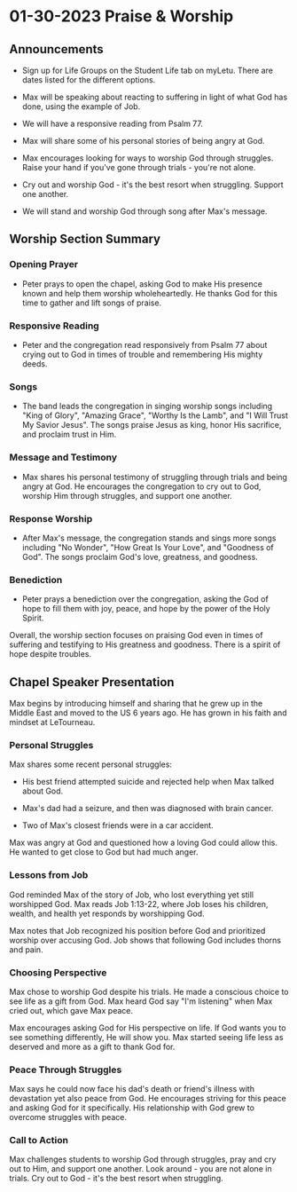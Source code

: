 # 01-30-2023 Praise & Worship



## Announcements

- Sign up for Life Groups on the Student Life tab on myLetu. There are dates listed for the different options.

- Max will be speaking about reacting to suffering in light of what God has done, using the example of Job. 

- We will have a responsive reading from Psalm 77.

- Max will share some of his personal stories of being angry at God. 

- Max encourages looking for ways to worship God through struggles. Raise your hand if you've gone through trials - you're not alone. 

- Cry out and worship God - it's the best resort when struggling. Support one another.

- We will stand and worship God through song after Max's message.


## Worship Section Summary

### Opening Prayer

- Peter prays to open the chapel, asking God to make His presence known and help them worship wholeheartedly. He thanks God for this time to gather and lift songs of praise.

### Responsive Reading 

- Peter and the congregation read responsively from Psalm 77 about crying out to God in times of trouble and remembering His mighty deeds.

### Songs 

- The band leads the congregation in singing worship songs including "King of Glory", "Amazing Grace", "Worthy Is the Lamb", and "I Will Trust My Savior Jesus". The songs praise Jesus as king, honor His sacrifice, and proclaim trust in Him.

### Message and Testimony

- Max shares his personal testimony of struggling through trials and being angry at God. He encourages the congregation to cry out to God, worship Him through struggles, and support one another. 

### Response Worship

- After Max's message, the congregation stands and sings more songs including "No Wonder", "How Great Is Your Love", and "Goodness of God". The songs proclaim God's love, greatness, and goodness.

### Benediction

- Peter prays a benediction over the congregation, asking the God of hope to fill them with joy, peace, and hope by the power of the Holy Spirit.

Overall, the worship section focuses on praising God even in times of suffering and testifying to His greatness and goodness. There is a spirit of hope despite troubles.


## Chapel Speaker Presentation

Max begins by introducing himself and sharing that he grew up in the Middle East and moved to the US 6 years ago. He has grown in his faith and mindset at LeTourneau. 

### Personal Struggles

Max shares some recent personal struggles:

- His best friend attempted suicide and rejected help when Max talked about God. 

- Max's dad had a seizure, and then was diagnosed with brain cancer. 

- Two of Max's closest friends were in a car accident.

Max was angry at God and questioned how a loving God could allow this. He wanted to get close to God but had much anger.

### Lessons from Job

God reminded Max of the story of Job, who lost everything yet still worshipped God. Max reads Job 1:13-22, where Job loses his children, wealth, and health yet responds by worshipping God. 

Max notes that Job recognized his position before God and prioritized worship over accusing God. Job shows that following God includes thorns and pain.

### Choosing Perspective

Max chose to worship God despite his trials. He made a conscious choice to see life as a gift from God. Max heard God say "I'm listening" when Max cried out, which gave Max peace. 

Max encourages asking God for His perspective on life. If God wants you to see something differently, He will show you. Max started seeing life less as deserved and more as a gift to thank God for.

### Peace Through Struggles

Max says he could now face his dad's death or friend's illness with devastation yet also peace from God. He encourages striving for this peace and asking God for it specifically. His relationship with God grew to overcome struggles with peace.

### Call to Action

Max challenges students to worship God through struggles, pray and cry out to Him, and support one another. Look around - you are not alone in trials. Cry out to God - it's the best resort when struggling.
